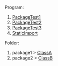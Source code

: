 Program:
1. [PackageTest1](PackageTest1.java)
2. [PackageTest2](PackageTest2.java)
3. [PackageTest3](PackageTest3.java)
4. [StaticImport](StaticImport.java)

Folder:
1. package1 > [ClassA](package1/ClassA.java)
2. package2 > [ClassB](package2/ClassB.java)
